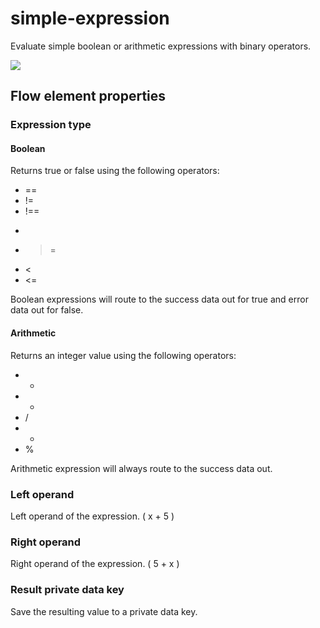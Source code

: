 # simple-expression
Evaluate simple boolean or arithmetic expressions with binary operators. 

<img src="http://i.imgur.com/bOIfdNM.png">

## Flow element properties

### Expression type

#### Boolean
Returns true or false using the following operators:
- ==
- !=
- !==
- >
- >=
- <
- <=

Boolean expressions will route to the success data out for true and error data out for false.

#### Arithmetic
Returns an integer value using the following operators:
- +
- -
- /
- *
- %

Arithmetic expression will always route to the success data out.

### Left operand
Left operand of the expression. ( x + 5 )

### Right operand
Right operand of the expression. ( 5 + x )

### Result private data key
Save the resulting value to a private data key.
